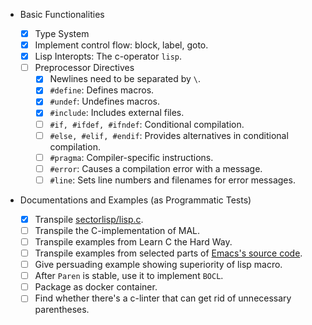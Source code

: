 + Basic Functionalities

  + [X] Type System
  + [X] Implement control flow: block, label, goto.
  + [X] Lisp Interopts: The c-operator `lisp`.
  + [ ] Preprocessor Directives
    + [X] Newlines need to be separated by `\`.
    + [X] `#define`: Defines macros.
    + [X] `#undef`: Undefines macros.
    + [X] `#include`: Includes external files.
    + [ ] `#if, #ifdef, #ifndef`: Conditional compilation.
    + [ ] `#else, #elif, #endif`: Provides alternatives in conditional compilation.
    + [ ] `#pragma`: Compiler-specific instructions.
    + [ ] `#error`: Causes a compilation error with a message.
    + [ ] `#line`: Sets line numbers and filenames for error messages.

+ Documentations and Examples (as Programmatic Tests)

  + [X] Transpile [sectorlisp/lisp.c](https://github.com/jart/sectorlisp/blob/main/lisp.c).
  + [ ] Transpile the C-implementation of MAL.
  + [ ] Transpile examples from Learn C the Hard Way.
  + [ ] Transpile examples from selected parts of [Emacs's source code](https://github.com/emacs-mirror/emacs/blob/master/src/bytecode.c).
  + [ ] Give persuading example showing superiority of lisp macro.
  + [ ] After `Paren` is stable, use it to implement `BOCL`.
  + [ ] Package as docker container.
  + [ ] Find whether there's a c-linter that can get rid of unnecessary parentheses.
